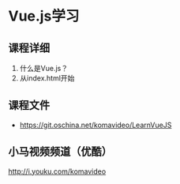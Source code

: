 Vue.js学习
========

## 课程详细

01. 什么是Vue.js？
02. 从index.html开始

## 课程文件

* https://git.oschina.net/komavideo/LearnVueJS

## 小马视频频道（优酷）

http://i.youku.com/komavideo
